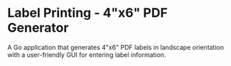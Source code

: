 # Label Printing - 4"x6" PDF Generator

A Go application that generates 4"x6" PDF labels in landscape orientation with a user-friendly GUI for entering label information.
